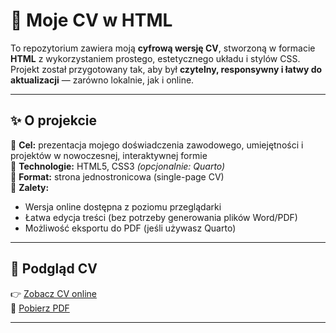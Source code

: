 # 💼 Moje CV w HTML

To repozytorium zawiera moją **cyfrową wersję CV**, stworzoną w formacie **HTML** z wykorzystaniem prostego, estetycznego układu i stylów CSS.  
Projekt został przygotowany tak, aby był **czytelny, responsywny i łatwy do aktualizacji** — zarówno lokalnie, jak i online.

---

## ✨ O projekcie

🔹 **Cel:** prezentacja mojego doświadczenia zawodowego, umiejętności i projektów w nowoczesnej, interaktywnej formie  
🔹 **Technologie:** HTML5, CSS3 *(opcjonalnie: Quarto)*  
🔹 **Format:** strona jednostronicowa (single-page CV)  
🔹 **Zalety:**
- Wersja online dostępna z poziomu przeglądarki  
- Łatwa edycja treści (bez potrzeby generowania plików Word/PDF)  
- Możliwość eksportu do PDF (jeśli używasz Quarto)

---

## 🚀 Podgląd CV

👉 [Zobacz CV online](https://joniec2.github.io/)  
📄 [Pobierz PDF](#CV)

---
